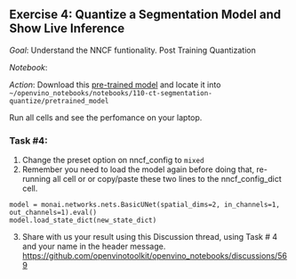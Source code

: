 ## Exercise 4: Quantize a Segmentation Model and Show Live Inference

_Goal_: Understand the NNCF funtionality. Post Training Quantization

_Notebook_: 

_Action_: 
Download this [pre-trained model](https://github.com/paularamo/cvpr-2022/blob/gh-pages/unet_kits19_state_dict.pth) and locate it into ```~/openvino_notebooks/notebooks/110-ct-segmentation-quantize/pretrained_model```

Run all cells and see the perfomance on your laptop.

### Task #4:

1. Change the preset option on nncf_config to ```mixed```
2. Remember you need to load the model again before doing that, re-running all cell or or copy/paste these two lines to the nncf_config_dict cell.
```
model = monai.networks.nets.BasicUNet(spatial_dims=2, in_channels=1, out_channels=1).eval()
model.load_state_dict(new_state_dict)
```
3. Share with us your result using this Discussion thread, using Task # 4 and your name in the header message.
https://github.com/openvinotoolkit/openvino_notebooks/discussions/569



